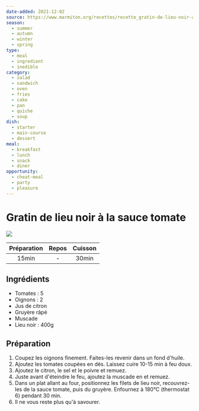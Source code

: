 ```yaml
---  
date-added: 2021-12-02  
source: https://www.marmiton.org/recettes/recette_gratin-de-lieu-noir-a-la-sauce-tomate_71044.aspx  
season:  
  - summer  
  - autumn  
  - winter  
  - spring  
type:  
  - meal  
  - ingredient  
  - inedible  
category:  
  - salad  
  - sandwich  
  - oven  
  - fries  
  - cake  
  - pan  
  - quiche  
  - soup  
dish:  
  - starter  
  - main-course  
  - dessert  
meal:  
  - breakfast  
  - lunch  
  - snack  
  - diner  
opportunity:  
  - cheat-meal  
  - party  
  - pleasure  
---
```


# Gratin de lieu noir à la sauce tomate

![](images/Gratin%20de%20lieu%20noir%20à%20la%20sauce%20tomate.jpg)

| Préparation | Repos | Cuisson |
|:-----------:|:-----:|:-------:|
|    15min    |   -   |  30min  |

## Ingrédients

- Tomates : 5
- Oignons : 2
- Jus de citron
- Gruyère râpé
- Muscade
- Lieu noir : 400g

## Préparation

1. Coupez les oignons finement. Faites-les revenir dans un fond d'huile.
2. Ajoutez les tomates coupées en dés. Laissez cuire 10-15 min à feu doux.
3. Ajoutez le citron, le sel et le poivre et remuez.
4. Juste avant d'éteindre le feu, ajoutez la muscade en et remuez.
5. Dans un plat allant au four, positionnez les filets de lieu noir, recouvrez-les de la sauce tomate, puis du gruyère. Enfournez à 180°C (thermostat 6) pendant 30 min.
6. Il ne vous reste plus qu'à savourer.
